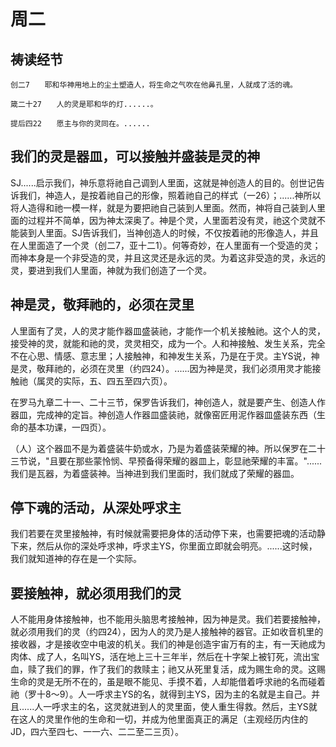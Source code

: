 # 周二


## 祷读经节
```
创二7　　耶和华神用地上的尘土塑造人，将生命之气吹在他鼻孔里，人就成了活的魂。

箴二十27　　人的灵是耶和华的灯......。

提后四22　　愿主与你的灵同在。......
```

## 我们的灵是器皿，可以接触并盛装是灵的神

SJ......启示我们，神乐意将祂自己调到人里面，这就是神创造人的目的。创世记告诉我们，神造人，是按着祂自己的形像，照着祂自己的样式（一26）；......神所以将人造得和祂一模一样，就是为要把祂自己装到人里面。然而，神将自己装到人里面的过程并不简单，因为神太深奥了。神是个灵，人里面若没有灵，祂这个灵就不能装到人里面。SJ告诉我们，当神创造人的时候，不仅按着祂的形像造人，并且在人里面造了一个灵（创二7，亚十二1）。何等奇妙，在人里面有一个受造的灵；而神本身是一个非受造的灵，并且这灵还是永远的灵。为着这非受造的灵，永远的灵，要进到我们人里面，神就为我们创造了一个灵。

## 神是灵，敬拜祂的，必须在灵里

人里面有了灵，人的灵才能作器皿盛装祂，才能作一个机关接触祂。这个人的灵，接受神的灵，就能和祂的灵，灵灵相交，成为一个。人和神接触、发生关系，完全不在心思、情感、意志里；人接触神，和神发生关系，乃是在于灵。主YS说，神是灵，敬拜祂的，必须在灵里（约四24）。......因为神是灵，我们必须用灵才能接触祂（属灵的实际，五、四五至四六页）。

在罗马九章二十一、二十三节，保罗告诉我们，神创造人，就是要产生、创造人作器皿，完成神的定旨。神创造人作器皿盛装祂，就像窑匠用泥作器皿盛装东西（生命的基本功课，一四页）。

（人）这个器皿不是为着盛装牛奶或水，乃是为着盛装荣耀的神。所以保罗在二十三节说，"且要在那些蒙怜悯、早预备得荣耀的器皿上，彰显祂荣耀的丰富。"......我们是瓦器，为着盛装神。当神进到我们里面时，我们就成了荣耀的器皿。

## 停下魂的活动，从深处呼求主

我们若要在灵里接触神，有时候就需要把身体的活动停下来，也需要把魂的活动静下来，然后从你的深处呼求神，呼求主YS，你里面立即就会明亮。......这时候，我们就知道神的存在是一个实际。

## 要接触神，就必须用我们的灵

人不能用身体接触神，也不能用头脑思考接触神，因为神是灵。我们若要接触神，就必须用我们的灵（约四24），因为人的灵乃是人接触神的器官。正如收音机里的接收器，才是接收空中电波的机关。我们的神是创造宇宙万有的主，有一天祂成为肉体、成了人，名叫YS，活在地上三十三年半，然后在十字架上被钉死，流出宝血，赎了我们的罪，作了我们的救赎主；祂又从死里复活，成为赐生命的灵。这赐生命的灵是无所不在的，虽是眼不能见、手摸不着，人却能借着呼求祂的名而碰着祂（罗十8～9）。人一呼求主YS的名，就得到主YS，因为主的名就是主自己。并且......人一呼求主的名，这灵就进到人的灵里面，使人重生得救。然后，主YS就在这人的灵里作他的生命和一切，并成为他里面真正的满足（主观经历内住的JD，四六至四七、一一六、二二至二三页）。

